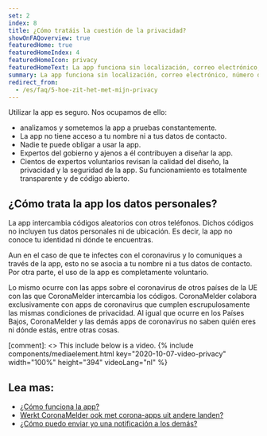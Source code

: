 ```yaml
---
set: 2
index: 8
title: ¿Cómo tratáis la cuestión de la privacidad?
showOnFAQoverview: true
featuredHome: true
featuredHomeIndex: 4
featuredHomeIcon: privacy
featuredHomeText: La app funciona sin localización, correo electrónico, número de teléfono u otros datos de contacto.
summary: La app funciona sin localización, correo electrónico, número de teléfono u otros datos de contacto.
redirect_from: 
  - /es/faq/5-hoe-zit-het-met-mijn-privacy
---
```

Utilizar la app es seguro. Nos ocupamos de ello:

- analizamos y sometemos la app a pruebas constantemente.
- La app no tiene acceso a tu nombre ni a tus datos de contacto.
- Nadie te puede obligar a usar la app.
- Expertos del gobierno y ajenos a él contribuyen a diseñar la app.
- Cientos de expertos voluntarios revisan la calidad del diseño, la privacidad y la seguridad de la app. Su funcionamiento es totalmente transparente y de código abierto.

## ¿Cómo trata la app los datos personales?

La app intercambia códigos aleatorios con otros teléfonos. Dichos códigos no incluyen tus datos personales ni de ubicación. Es decir, la app no conoce tu identidad ni dónde te encuentras.

Aun en el caso de que te infectes con el coronavirus y lo comuniques a través de la app, esto no se asocia a tu nombre ni a tus datos de contacto. Por otra parte, el uso de la app es completamente voluntario.

Lo mismo ocurre con las apps sobre el coronavirus de otros países de la UE con las que CoronaMelder intercambia los códigos. CoronaMelder colabora exclusivamente con apps de coronavirus que cumplen escrupulosamente las mismas condiciones de privacidad. Al igual que ocurre en los Países Bajos, CoronaMelder y las demás apps de coronavirus no saben quién eres ni dónde estás, entre otras cosas.

[comment]: <> This include below is a video.
{% include components/mediaelement.html key="2020-10-07-video-privacy" width="100%" height="394" videoLang="nl" %}

## Lea mas:
 
- [¿Cómo funciona la app?](/{{page.lang}}/faq/1-2-hoe-werkt-de-app)
- [Werkt CoronaMelder ook met corona-apps uit andere landen?](/{{page.lang}}/faq/13-gebruik-app-uit-ander-land)
- [¿Cómo puedo enviar yo una notificación a los demás?](/{{page.lang}}/faq/1-4-hoe-stuur-ik-een-melding)

